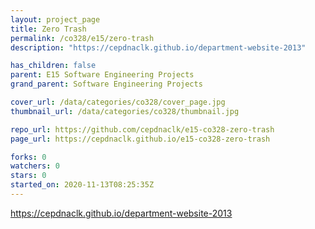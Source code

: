```yaml
---
layout: project_page
title: Zero Trash
permalink: /co328/e15/zero-trash
description: "https://cepdnaclk.github.io/department-website-2013"

has_children: false
parent: E15 Software Engineering Projects
grand_parent: Software Engineering Projects

cover_url: /data/categories/co328/cover_page.jpg
thumbnail_url: /data/categories/co328/thumbnail.jpg

repo_url: https://github.com/cepdnaclk/e15-co328-zero-trash
page_url: https://cepdnaclk.github.io/e15-co328-zero-trash

forks: 0
watchers: 0
stars: 0
started_on: 2020-11-13T08:25:35Z
---
```

https://cepdnaclk.github.io/department-website-2013

